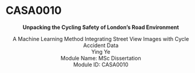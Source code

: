 # CASA0010
**<div align="center">Unpacking the Cycling Safety of London’s Road Environment</div>**
<div align="center">A Machine Learning Method Integrating Street View Images with Cycle Accident Data</div>



<div align="center">Ying Ye</div>

<div align="center">Module Name: MSc Dissertation</div>

<div align="center">Module ID: CASA0010</div>
